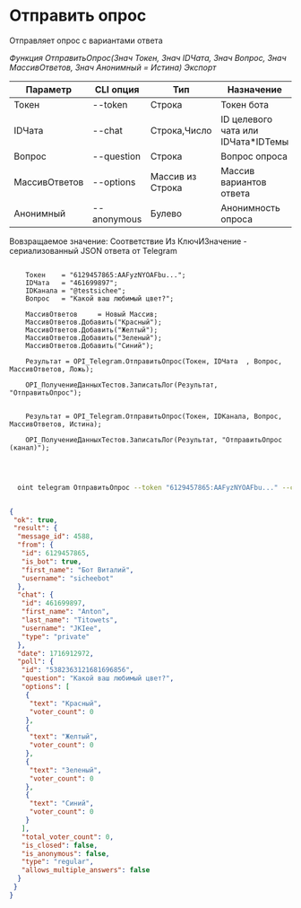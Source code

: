 ﻿---
sidebar_position: 10
---

# Отправить опрос
 Отправляет опрос с вариантами ответа


*Функция ОтправитьОпрос(Знач Токен, Знач IDЧата, Знач Вопрос, Знач МассивОтветов, Знач Анонимный = Истина) Экспорт*

  | Параметр | CLI опция | Тип | Назначение |
  |-|-|-|-|
  | Токен | --token | Строка | Токен бота |
  | IDЧата | --chat | Строка,Число | ID целевого чата или IDЧата*IDТемы |
  | Вопрос | --question | Строка | Вопрос опроса |
  | МассивОтветов | --options | Массив из Строка | Массив вариантов ответа |
  | Анонимный | --anonymous | Булево | Анонимность опроса |

  
  Вовзращаемое значение:   Соответствие Из КлючИЗначение - сериализованный JSON ответа от Telegram

```bsl title="Пример кода"
	
    Токен    = "6129457865:AAFyzNYOAFbu...";
    IDЧата   = "461699897";
    IDКанала = "@testsichee"; 
    Вопрос   = "Какой ваш любимый цвет?";
    
    МассивОтветов     = Новый Массив;
    МассивОтветов.Добавить("Красный");
    МассивОтветов.Добавить("Желтый");
    МассивОтветов.Добавить("Зеленый");
    МассивОтветов.Добавить("Синий");
    
    Результат = OPI_Telegram.ОтправитьОпрос(Токен, IDЧата  , Вопрос, МассивОтветов, Ложь);
    
    OPI_ПолучениеДанныхТестов.ЗаписатьЛог(Результат, "ОтправитьОпрос");
                
    
    Результат = OPI_Telegram.ОтправитьОпрос(Токен, IDКанала, Вопрос, МассивОтветов, Истина);
    
    OPI_ПолучениеДанныхТестов.ЗаписатьЛог(Результат, "ОтправитьОпрос (канал)");

	
```

```sh title="Пример команд CLI"
    
  oint telegram ОтправитьОпрос --token "6129457865:AAFyzNYOAFbu..." --chat "461699897" --question %question% --options %options% --anonymous %anonymous%

```


```json title="Результат"

{
 "ok": true,
 "result": {
  "message_id": 4588,
  "from": {
   "id": 6129457865,
   "is_bot": true,
   "first_name": "Бот Виталий",
   "username": "sicheebot"
  },
  "chat": {
   "id": 461699897,
   "first_name": "Anton",
   "last_name": "Titowets",
   "username": "JKIee",
   "type": "private"
  },
  "date": 1716912972,
  "poll": {
   "id": "5382363121681696856",
   "question": "Какой ваш любимый цвет?",
   "options": [
    {
     "text": "Красный",
     "voter_count": 0
    },
    {
     "text": "Желтый",
     "voter_count": 0
    },
    {
     "text": "Зеленый",
     "voter_count": 0
    },
    {
     "text": "Синий",
     "voter_count": 0
    }
   ],
   "total_voter_count": 0,
   "is_closed": false,
   "is_anonymous": false,
   "type": "regular",
   "allows_multiple_answers": false
  }
 }
}

```
